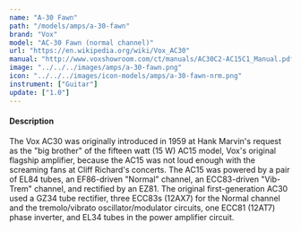 ```yaml
---
name: "A-30 Fawn"
path: "/models/amps/a-30-fawn"
brand: "Vox"
model: "AC-30 Fawn (normal channel)"
url: "https://en.wikipedia.org/wiki/Vox_AC30"
manual: "http://www.voxshowroom.com/ct/manuals/AC30C2-AC15C1_Manual.pdf"
image: "../../../images/amps/a-30-fawn.png"
icon: "../../../images/icon-models/amps/a-30-fawn-nrm.png"
instrument: ["Guitar"]
update: ["1.0"]
---
```

#### Description
The Vox AC30 was originally introduced in 1959 at Hank Marvin's request as the "big brother" of the fifteen watt (15 W) AC15 model, Vox's original flagship amplifier, because the AC15 was not loud enough with the screaming fans at Cliff Richard's concerts. The AC15 was powered by a pair of EL84 tubes, an EF86-driven "Normal" channel, an ECC83-driven "Vib-Trem" channel, and rectified by an EZ81. The original first-generation AC30 used a GZ34 tube rectifier, three ECC83s (12AX7) for the Normal channel and the tremolo/vibrato oscillator/modulator circuits, one ECC81 (12AT7) phase inverter, and EL34 tubes in the power amplifier circuit.